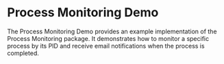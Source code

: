 # Process Monitoring Demo

The Process Monitoring Demo provides an example implementation of the Process Monitoring package. It demonstrates how to monitor a specific process by its PID and receive email notifications when the process is completed.
